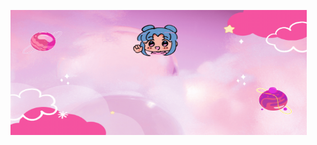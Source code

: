 <p align="center">
 
</p align="center">
<img src="./images/GitHub_Jenblr_Hello.gif" width="474" height="200"/>

<p align="center">
